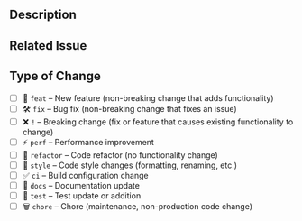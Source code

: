 <!--
  Thanks for contributing!

  Provide a description of your changes below and a general summary in the
  title.

  Please look at the following checklist to ensure that your PR can be accepted
  quickly:
-->

## Description

<!--- Describe your changes in detail -->

## Related Issue

<!--- Link the relevant issue here -->

## Type of Change

<!--- Put an `x` in all the boxes that apply: -->

- [ ] 🚀 `feat` – New feature (non-breaking change that adds functionality)
- [ ] 🛠️ `fix` – Bug fix (non-breaking change that fixes an issue)
- [ ] ❌ `!` – Breaking change (fix or feature that causes existing functionality to change)
- [ ] ⚡ `perf` – Performance improvement
- [ ] 🧹 `refactor` – Code refactor (no functionality change)
- [ ] 🎨 `style` – Code style changes (formatting, renaming, etc.)
- [ ] ✅ `ci` – Build configuration change
- [ ] 📝 `docs` – Documentation update
- [ ] 🧪 `test` – Test update or addition
- [ ] 🗑️ `chore` – Chore (maintenance, non-production code change)
